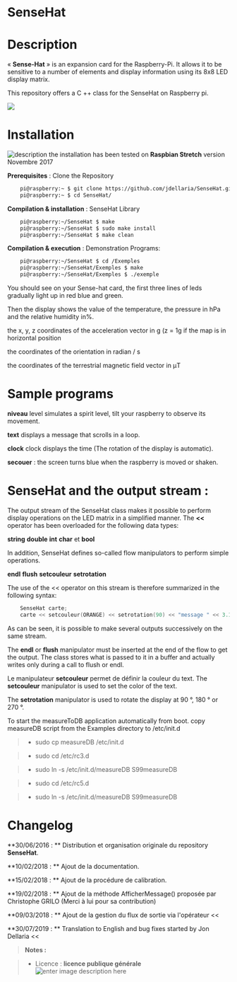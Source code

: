 # SenseHat

# Description
« **Sense-Hat** » is an expansion card for the Raspberry-Pi. It allows it to be sensitive to a number of elements and display information using its 8x8 LED display matrix.

This repository offers a C ++ class for the SenseHat on Raspberry pi.

<img src="https://github.com/PhilippeSimier/SenseHat/blob/master/Documentation/Sense-HAT.png">

# Installation

 ![description](https://img.shields.io/badge/build-passing-green.svg) the installation has been tested on  **Raspbian Stretch**  version Novembre 2017

**Prerequisites** : Clone the Repository
```bash
    pi@raspberry:~ $ git clone https://github.com/jdellaria/SenseHat.git
    pi@raspberry:~ $ cd SenseHat/
```
**Compilation & installation** : SenseHat Library
```bash
    pi@raspberry:~/SenseHat $ make
    pi@raspberry:~/SenseHat $ sudo make install
    pi@raspberry:~/SenseHat $ make clean
```
**Compilation & execution** : Demonstration Programs:
```bash
    pi@raspberry:~/SenseHat $ cd /Exemples
    pi@raspberry:~/SenseHat/Exemples $ make
    pi@raspberry:~/SenseHat/Exemples $ ./exemple
```
You should see on your Sense-hat card, the first three lines of leds gradually light up in red blue and green.

Then the display shows the value of the temperature, the pressure in hPa and the relative humidity in%.

the x, y, z coordinates of the acceleration vector in g (z = 1g if the map is in horizontal position

the coordinates of the orientation in radian / s

the coordinates of the terrestrial magnetic field vector in μT

# Sample programs

 **niveau** level simulates a spirit level, tilt your raspberry to observe its movement.

 **text**  displays a message that scrolls in a loop.

 **clock** clock displays the time (The rotation of the display is automatic).  

 **secouer** : the screen turns blue when the raspberry is moved or shaken.

# SenseHat and the output stream :

The output stream of the SenseHat class makes it possible to perform display operations on the LED matrix in a simplified manner. The **<<**  operator has been overloaded for the following data types:

 **string**  **double**  **int**  **char** et **bool**

 In addition, SenseHat defines so-called flow manipulators to perform simple operations.

 **endl** **flush** **setcouleur** **setrotation**

 The use of the << operator on this stream is therefore summarized in the following syntax:

```cpp
    SenseHat carte;
    carte << setcouleur(ORANGE) << setrotation(90) << "message " << 3.1415 << 58 << 'E' << endl;
```
As can be seen, it is possible to make several outputs successively on the same stream.



The **endl**  or **flush** manipulator must be inserted at the end of the flow to get the output. The class stores what is passed to it in a buffer and actually writes only during a call to flush or endl.

Le manipulateur **setcouleur** permet de définir la couleur du text.
The **setcouleur** manipulator is used to set the color of the text.

The **setrotation** manipulator is used to rotate the display at 90 °, 180 ° or 270 °.

To start the measureToDB application automatically from boot. copy measureDB script from the Examples directory to /etc/init.d

> - sudo cp measureDB /etc/init.d

> - sudo cd /etc/rc3.d

> - sudo ln -s /etc/init.d/measureDB S99measureDB

> - sudo cd /etc/rc5.d

> - sudo ln -s /etc/init.d/measureDB S99measureDB

# Changelog

 **30/06/2016 : ** Distribution et organisation originale du repository **SenseHat**.

 **10/02/2018 : ** Ajout de la documentation.

 **15/02/2018 : ** Ajout de la procédure de calibration.

 **19/02/2018 : ** Ajout de la méthode AfficherMessage() proposée par Christophe GRILO (Merci à lui pour sa contribution)

 **09/03/2018 : ** Ajout de la gestion du flux de sortie  via l'opérateur <<

 **30/07/2019 : ** Translation to English and bug fixes started by Jon Dellaria <<
> **Notes :**


> - Licence : **licence publique générale** ![enter image description here](https://img.shields.io/badge/licence-GPL-green.svg)
<!-- TOOLBOX

Génération des badges : https://shields.io/
Génération de ce fichier : https://stackedit.io/editor#
